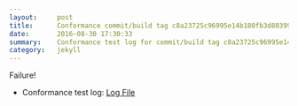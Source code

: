 ```yaml
---
layout:     post
title:      Conformance commit/build tag c8a23725c96995e14b180fb3d803992acd9a61d8
date:       2016-08-30 17:30:33
summary:    Conformance test log for commit/build tag c8a23725c96995e14b180fb3d803992acd9a61d8.
category:   jekyll
---
```


Failure!

- Conformance test log: [Log File](http://s3-us-west-2.amazonaws.com/kraken-e2e-logs/conformance/76/build-log.txt)
